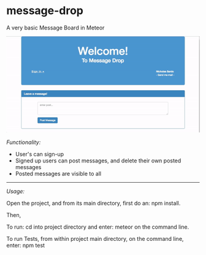 # message-drop
A very basic Message Board in Meteor

![Screen Cast](https://github.com/nsardo/message-drop/blob/master/message-drop.gif)

*Functionality:*
- User's can sign-up
- Signed up users can post messages, and delete their own posted messages
- Posted messages are visible to all
----
*Usage:*

Open the project, and from its main directory, first do an:  npm install. 

Then, 

To run: cd into project directory and enter: meteor on the command line.

To run Tests, from within project main directory, on the command line, enter: npm test
